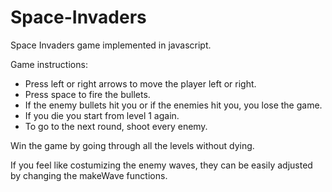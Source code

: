 # Space-Invaders

Space Invaders game implemented in javascript.

Game instructions:
  - Press left or right arrows to move the player left or right.
  - Press space to fire the bullets.
  - If the enemy bullets hit you or if the enemies hit you, you lose the game.
  - If you die you start from level 1 again.
  - To go to the next round, shoot every enemy.

Win the game by going through all the levels without dying.

If you feel like costumizing the enemy waves, they can be easily adjusted by changing the makeWave functions. 
